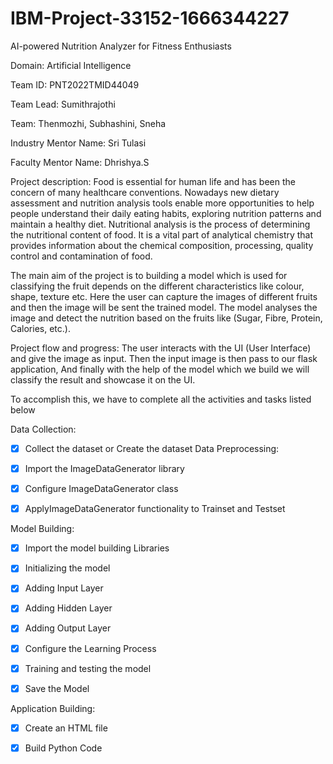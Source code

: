 # IBM-Project-33152-1666344227
AI-powered Nutrition Analyzer for Fitness Enthusiasts

Domain: Artificial Intelligence

Team ID: PNT2022TMID44049

Team Lead: Sumithrajothi

Team: Thenmozhi, Subhashini, Sneha

Industry Mentor Name: Sri Tulasi

Faculty Mentor Name: Dhrishya.S

Project description:
Food is essential for human life and has been the concern of many healthcare conventions. Nowadays new dietary assessment and nutrition analysis tools enable more opportunities to help people understand their daily eating habits, exploring nutrition patterns and maintain a healthy diet. Nutritional analysis is the process of determining the nutritional content of food. It is a vital part of analytical chemistry that provides information about the chemical composition, processing, quality control and contamination of food.

The main aim of the project is to building a model which is used for classifying the fruit depends on the different characteristics like colour, shape, texture etc. Here the user can capture the images of different fruits and then the image will be sent the trained model. The model analyses the image and detect the nutrition based on the fruits like (Sugar, Fibre, Protein, Calories, etc.).

Project flow and progress:
The user interacts with the UI (User Interface) and give the image as input. Then the input image is then pass to our flask application, And finally with the help of the model which we build we will classify the result and showcase it on the UI.

To accomplish this, we have to complete all the activities and tasks listed below

Data Collection:

 - [x] Collect the dataset or Create the dataset
Data Preprocessing:

 - [x] Import the ImageDataGenerator library

 - [x] Configure ImageDataGenerator class

 - [x] ApplyImageDataGenerator functionality to Trainset and Testset

Model Building:

 - [x] Import the model building Libraries

 - [x] Initializing the model

 - [x] Adding Input Layer

 - [x] Adding Hidden Layer

 - [x] Adding Output Layer

 - [x] Configure the Learning Process

 - [x] Training and testing the model

 - [x] Save the Model

Application Building:

 - [x] Create an HTML file

 - [x] Build Python Code
